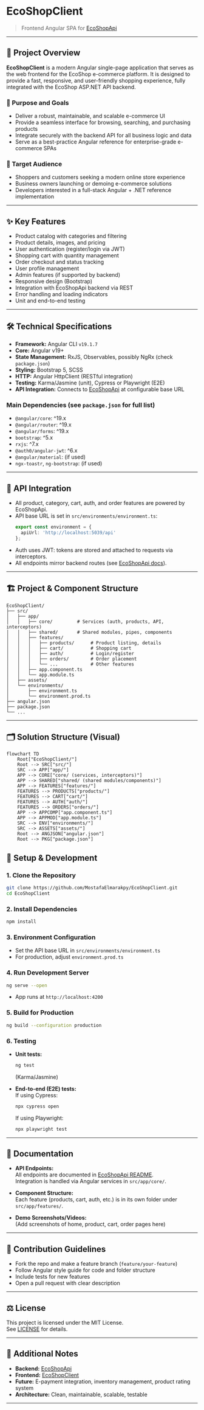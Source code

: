 # EcoShopClient

> Frontend Angular SPA for [EcoShopApi](https://github.com/MostafaElmarakpy/EcoShopApi)

---

## 📝 Project Overview

**EcoShopClient** is a modern Angular single-page application that serves as the web frontend for the EcoShop e-commerce platform. It is designed to provide a fast, responsive, and user-friendly shopping experience, fully integrated with the EcoShop ASP.NET API backend.

### 🎯 Purpose and Goals

- Deliver a robust, maintainable, and scalable e-commerce UI
- Provide a seamless interface for browsing, searching, and purchasing products
- Integrate securely with the backend API for all business logic and data
- Serve as a best-practice Angular reference for enterprise-grade e-commerce SPAs

### 👤 Target Audience

- Shoppers and customers seeking a modern online store experience
- Business owners launching or demoing e-commerce solutions
- Developers interested in a full-stack Angular + .NET reference implementation

---

## ✨ Key Features

- Product catalog with categories and filtering
- Product details, images, and pricing
- User authentication (register/login via JWT)
- Shopping cart with quantity management
- Order checkout and status tracking
- User profile management
- Admin features (if supported by backend)
- Responsive design (Bootstrap)
- Integration with EcoShopApi backend via REST
- Error handling and loading indicators
- Unit and end-to-end testing

---

## 🛠️ Technical Specifications

- **Framework:** Angular CLI `v19.1.7`
- **Core:** Angular v19+
- **State Management:** RxJS, Observables, possibly NgRx (check `package.json`)
- **Styling:** Bootstrap 5, SCSS
- **HTTP:** Angular HttpClient (RESTful integration)
- **Testing:** Karma/Jasmine (unit), Cypress or Playwright (E2E)
- **API Integration:** Connects to [EcoShopApi](https://github.com/MostafaElmarakpy/EcoShopApi) at configurable base URL

### Main Dependencies (see `package.json` for full list)

- `@angular/core`: ^19.x
- `@angular/router`: ^19.x
- `@angular/forms`: ^19.x
- `bootstrap`: ^5.x
- `rxjs`: ^7.x
- `@auth0/angular-jwt`: ^6.x
- `@angular/material`: (if used)
- `ngx-toastr`, `ng-bootstrap`: (if used)

---

## 🔗 API Integration

- All product, category, cart, auth, and order features are powered by EcoShopApi.
- API base URL is set in `src/environments/environment.ts`:
  ```typescript
  export const environment = {
    apiUrl: 'http://localhost:5039/api'
  };
  ```
- Auth uses JWT: tokens are stored and attached to requests via interceptors.
- All endpoints mirror backend routes (see [EcoShopApi docs](https://github.com/MostafaElmarakpy/EcoShopApi#api-endpoints)).

---

## 🏗️ Project & Component Structure

```plaintext
EcoShopClient/
├── src/
│   ├── app/
│   │   ├── core/         # Services (auth, products, API, interceptors)
│   │   ├── shared/       # Shared modules, pipes, components
│   │   ├── features/
│   │   │   ├── products/      # Product listing, details
│   │   │   ├── cart/          # Shopping cart
│   │   │   ├── auth/          # Login/register
│   │   │   ├── orders/        # Order placement
│   │   │   └── ...            # Other features
│   │   ├── app.component.ts
│   │   └── app.module.ts
│   ├── assets/
│   └── environments/
│       ├── environment.ts
│       └── environment.prod.ts
├── angular.json
├── package.json
└── ...
```

---

## 🗂️ Solution Structure (Visual)

```mermaid
flowchart TD
    Root["EcoShopClient/"]
    Root --> SRC["src/"]
    SRC --> APP["app/"]
    APP --> CORE["core/ (services, interceptors)"]
    APP --> SHARED["shared/ (shared modules/components)"]
    APP --> FEATURES["features/"]
    FEATURES --> PRODUCTS["products/"]
    FEATURES --> CART["cart/"]
    FEATURES --> AUTH["auth/"]
    FEATURES --> ORDERS["orders/"]
    APP --> APPCOMP["app.component.ts"]
    APP --> APPMOD["app.module.ts"]
    SRC --> ENV["environments/"]
    SRC --> ASSETS["assets/"]
    Root --> ANGJSON["angular.json"]
    Root --> PKG["package.json"]
```


## 🚀 Setup & Development

### 1. Clone the Repository

```bash
git clone https://github.com/MostafaElmarakpy/EcoShopClient.git
cd EcoShopClient
```

### 2. Install Dependencies

```bash
npm install
```

### 3. Environment Configuration

- Set the API base URL in `src/environments/environment.ts`
- For production, adjust `environment.prod.ts`

### 4. Run Development Server

```bash
ng serve --open
```
- App runs at `http://localhost:4200`

### 5. Build for Production

```bash
ng build --configuration production
```

### 6. Testing

- **Unit tests:**  
  ```bash
  ng test
  ```
  (Karma/Jasmine)

- **End-to-end (E2E) tests:**  
  If using Cypress:  
  ```bash
  npx cypress open
  ```
  If using Playwright:  
  ```bash
  npx playwright test
  ```

---

## 📖 Documentation

- **API Endpoints:**  
  All endpoints are documented in [EcoShopApi README](https://github.com/MostafaElmarakpy/EcoShopApi#api-endpoints).  
  Integration is handled via Angular services in `src/app/core/`.

- **Component Structure:**  
  Each feature (products, cart, auth, etc.) is in its own folder under `src/app/features/`.

- **Demo Screenshots/Videos:**  
  (Add screenshots of home, product, cart, order pages here)

---

## 🤝 Contribution Guidelines

- Fork the repo and make a feature branch (`feature/your-feature`)
- Follow Angular style guide for code and folder structure
- Include tests for new features
- Open a pull request with clear description

---

## ⚖️ License

This project is licensed under the MIT License.  
See [LICENSE](LICENSE) for details.

---

## 📣 Additional Notes

- **Backend:** [EcoShopApi](https://github.com/MostafaElmarakpy/EcoShopApi)
- **Frontend:** [EcoShopClient](https://github.com/MostafaElmarakpy/EcoShopClient)
- **Future:** E-payment integration, inventory management, product rating system  
- **Architecture:** Clean, maintainable, scalable, testable

---
